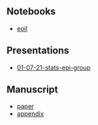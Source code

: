 ## Notebooks

* [eoil](https://athowes.github.io/elgm-inf/epil.html)

## Presentations

* [01-07-21-stats-epi-group](https://athowes.github.io/elgm-inf/01-07-21-stats-epi-group.pdf)

## Manuscript

* [paper](https://athowes.github.io/elgm-inf/paper.pdf)
* [appendix](https://athowes.github.io/elgm-inf/appendix.pdf)
